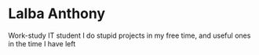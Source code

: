 # Lalba Anthony

Work-study IT student
I do stupid projects in my free time, and useful ones in the time I have left

<!-- https://www.youtube.com/watch?v=dQw4w9WgXcQ -->
